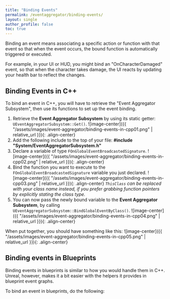 ```yaml
---
title: "Binding Events"
permalink: /eventaggregator/binding-events/
layout: single
author_profile: false
toc: true
---
```


Binding an event means associating a specific action or function with that event so that when the event occurs, the bound function is automatically triggered or executed.

For example, in your UI or HUD, you might bind an "OnCharacterDamaged" event, so that when the character takes damage, the UI reacts by updating your health bar to reflect the changes.

## Binding Events in C++

To bind an event in C++, you will have to retrieve the "Event Aggregator Subsystem", then use its functions to set up the event binding.

1. Retrieve the **Event Aggregator Subsystem** by using its static getter: `UEventAggregatorSubsystem::Get()`.
![image-center]({{ "/assets/images/event-aggregator/binding-events-in-cpp01.png" | relative_url }}){: .align-center}
2. Add the following include to the top of your file: **#include "System/EventAggregatorSubsystem.h"**
3. Declare a variable of type `FOnGlobalEventBroadcastedSignature`.
![image-center]({{ "/assets/images/event-aggregator/binding-events-in-cpp02.png" | relative_url }}){: .align-center}
4. Bind the function you want to execute to the `FOnGlobalEventBroadcastedSignature` variable you just declared.
![image-center]({{ "/assets/images/event-aggregator/binding-events-in-cpp03.png" | relative_url }}){: .align-center}
*`ThisClass` can be replaced with your class name instead, if you prefer grabbing function pointers by explicitly stating the class type.*
5. You can now pass the newly bound variable to the **Event Aggregator Subsystem**, by calling `UEventAggregatorSubsystem::BindGlobalEventByClass()`.
![image-center]({{ "/assets/images/event-aggregator/binding-events-in-cpp04.png" | relative_url }}){: .align-center}

When put together, you should have something like this:
![image-center]({{ "/assets/images/event-aggregator/binding-events-in-cpp05.png" | relative_url }}){: .align-center}

## Binding events in Blueprints

Binding events in blueprints is similar to how you would handle them in C++. Unreal, however, makes it a bit easier with the helpers it provides in blueprint event graphs.

To bind an event in blueprints, do the following:

